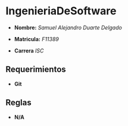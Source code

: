 # IngenieriaDeSoftware

- **Nombre:** *Samuel Alejandro Duarte Delgado*

- **Matricula:** *F11389*

- **Carrera** *ISC*

## Requerimientos

- **Git**

## Reglas

- **N/A**
